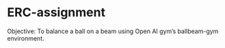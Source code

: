 # ERC-assignment
Objective: To balance a ball on a beam using Open AI gym’s ballbeam-gym environment.
